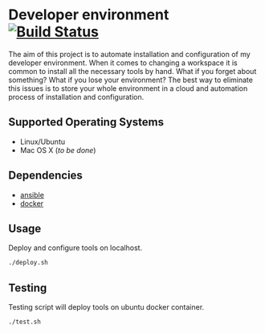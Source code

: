 Developer environment [![Build Status](https://travis-ci.org/piotrpersona/environment.svg?branch=master)](https://travis-ci.org/piotrpersona/environment)
=====================

The aim of this project is to automate installation and configuration of my developer environment.
When it comes to changing a workspace it is common to install
all the necessary tools by hand.
What if you forget about something? What if you lose your environment?
The best way to eliminate this issues is to store your
whole environment in a cloud and automation process of installation and configuration.


Supported Operating Systems
-------

* Linux/Ubuntu
* Mac OS X (*to be done*)


Dependencies
------------

* [ansible](https://docs.ansible.com/ansible/latest/installation_guide/intro_installation.html)
* [docker](https://docs.docker.com/install/)

Usage
-----

Deploy and configure tools on localhost.

```bash
./deploy.sh
```


Testing
-------

Testing script will deploy tools on ubuntu docker container.

```bash
./test.sh
```

